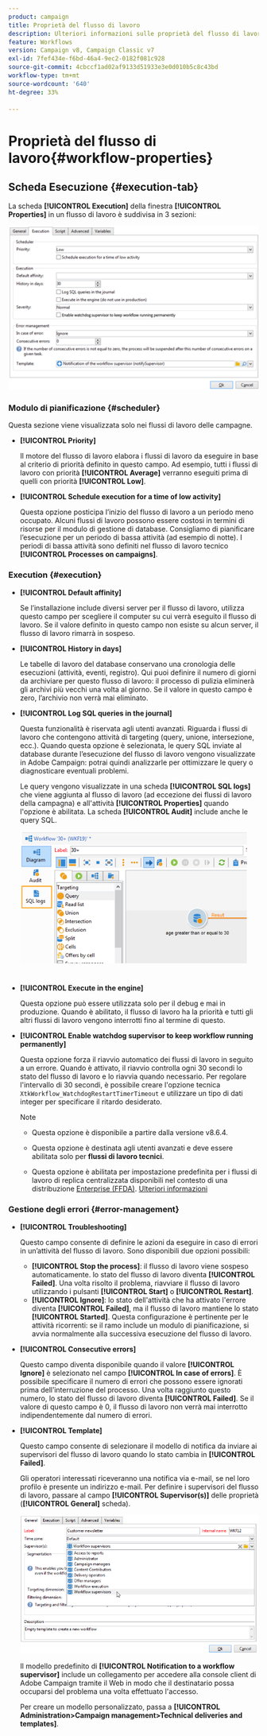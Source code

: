 ```yaml
---
product: campaign
title: Proprietà del flusso di lavoro
description: Ulteriori informazioni sulle proprietà del flusso di lavoro di Campaign
feature: Workflows
version: Campaign v8, Campaign Classic v7
exl-id: 7fef434e-f6bd-46a4-9ec2-0182f081c928
source-git-commit: 4cbccf1ad02af9133d51933e3e0d010b5c8c43bd
workflow-type: tm+mt
source-wordcount: '640'
ht-degree: 33%

---
```


# Proprietà del flusso di lavoro{#workflow-properties}

## Scheda Esecuzione {#execution-tab}

La scheda **[!UICONTROL Execution]** della finestra **[!UICONTROL Properties]** in un flusso di lavoro è suddivisa in 3 sezioni:

![](assets/wf_execution_tab.png)

### Modulo di pianificazione {#scheduler}

Questa sezione viene visualizzata solo nei flussi di lavoro delle campagne.

* **[!UICONTROL Priority]**

  Il motore del flusso di lavoro elabora i flussi di lavoro da eseguire in base al criterio di priorità definito in questo campo. Ad esempio, tutti i flussi di lavoro con priorità **[!UICONTROL Average]** verranno eseguiti prima di quelli con priorità **[!UICONTROL Low]**.

* **[!UICONTROL Schedule execution for a time of low activity]**

  Questa opzione posticipa l’inizio del flusso di lavoro a un periodo meno occupato. Alcuni flussi di lavoro possono essere costosi in termini di risorse per il modulo di gestione di database. Consigliamo di pianificare l’esecuzione per un periodo di bassa attività (ad esempio di notte). I periodi di bassa attività sono definiti nel flusso di lavoro tecnico **[!UICONTROL Processes on campaigns]**.

### Execution {#execution}

* **[!UICONTROL Default affinity]**

  Se l’installazione include diversi server per il flusso di lavoro, utilizza questo campo per scegliere il computer su cui verrà eseguito il flusso di lavoro. Se il valore definito in questo campo non esiste su alcun server, il flusso di lavoro rimarrà in sospeso.

* **[!UICONTROL History in days]**

  Le tabelle di lavoro del database conservano una cronologia delle esecuzioni (attività, eventi, registro). Qui puoi definire il numero di giorni da archiviare per questo flusso di lavoro: il processo di pulizia eliminerà gli archivi più vecchi una volta al giorno. Se il valore in questo campo è zero, l’archivio non verrà mai eliminato.

* **[!UICONTROL Log SQL queries in the journal]**

  Questa funzionalità è riservata agli utenti avanzati. Riguarda i flussi di lavoro che contengono attività di targeting (query, unione, intersezione, ecc.). Quando questa opzione è selezionata, le query SQL inviate al database durante l’esecuzione del flusso di lavoro vengono visualizzate in Adobe Campaign: potrai quindi analizzarle per ottimizzare le query o diagnosticare eventuali problemi.

  Le query vengono visualizzate in una scheda **[!UICONTROL SQL logs]** che viene aggiunta al flusso di lavoro (ad eccezione dei flussi di lavoro della campagna) e all&#39;attività **[!UICONTROL Properties]** quando l&#39;opzione è abilitata. La scheda **[!UICONTROL Audit]** include anche le query SQL.

  ![](assets/wf_tab_log_sql.png)

* **[!UICONTROL Execute in the engine]**

  Questa opzione può essere utilizzata solo per il debug e mai in produzione. Quando è abilitato, il flusso di lavoro ha la priorità e tutti gli altri flussi di lavoro vengono interrotti fino al termine di questo.

* **[!UICONTROL Enable watchdog supervisor to keep workflow running permanently]**

  Questa opzione forza il riavvio automatico dei flussi di lavoro in seguito a un errore. Quando è attivato, il riavvio controlla ogni 30 secondi lo stato del flusso di lavoro e lo riavvia quando necessario. Per regolare l&#39;intervallo di 30 secondi, è possibile creare l&#39;opzione tecnica `XtkWorkflow_WatchdogRestartTimerTimeout` e utilizzare un tipo di dati integer per specificare il ritardo desiderato.

  >[!NOTE]
  >
  >* Questa opzione è disponibile a partire dalla versione v8.6.4.
  >
  >* Questa opzione è destinata agli utenti avanzati e deve essere abilitata solo per **flussi di lavoro tecnici**.
  >
  >* Questa opzione è abilitata per impostazione predefinita per i flussi di lavoro di replica centralizzata disponibili nel contesto di una distribuzione [Enterprise (FFDA)](../../v8/architecture/enterprise-deployment.md). [Ulteriori informazioni](../../v8/architecture/replication.md)

### Gestione degli errori {#error-management}

* **[!UICONTROL Troubleshooting]**

  Questo campo consente di definire le azioni da eseguire in caso di errori in un’attività del flusso di lavoro. Sono disponibili due opzioni possibili:

   * **[!UICONTROL Stop the process]**: il flusso di lavoro viene sospeso automaticamente. lo stato del flusso di lavoro diventa **[!UICONTROL Failed]**. Una volta risolto il problema, riavviare il flusso di lavoro utilizzando i pulsanti **[!UICONTROL Start]** o **[!UICONTROL Restart]**.
   * **[!UICONTROL Ignore]**: lo stato dell&#39;attività che ha attivato l&#39;errore diventa **[!UICONTROL Failed]**, ma il flusso di lavoro mantiene lo stato **[!UICONTROL Started]**. Questa configurazione è pertinente per le attività ricorrenti: se il ramo include un modulo di pianificazione, si avvia normalmente alla successiva esecuzione del flusso di lavoro.

* **[!UICONTROL Consecutive errors]**

  Questo campo diventa disponibile quando il valore **[!UICONTROL Ignore]** è selezionato nel campo **[!UICONTROL In case of errors]**. È possibile specificare il numero di errori che possono essere ignorati prima dell’interruzione del processo. Una volta raggiunto questo numero, lo stato del flusso di lavoro diventa **[!UICONTROL Failed]**. Se il valore di questo campo è 0, il flusso di lavoro non verrà mai interrotto indipendentemente dal numero di errori.

* **[!UICONTROL Template]**

  Questo campo consente di selezionare il modello di notifica da inviare ai supervisori del flusso di lavoro quando lo stato cambia in **[!UICONTROL Failed]**.

  Gli operatori interessati riceveranno una notifica via e-mail, se nel loro profilo è presente un indirizzo e-mail. Per definire i supervisori del flusso di lavoro, passare al campo **[!UICONTROL Supervisor(s)]** delle proprietà (**[!UICONTROL General]** scheda).

  ![](assets/wf-properties_select-supervisors.png)

  Il modello predefinito di **[!UICONTROL Notification to a workflow supervisor]** include un collegamento per accedere alla console client di Adobe Campaign tramite il Web in modo che il destinatario possa occuparsi del problema una volta effettuato l&#39;accesso.

  Per creare un modello personalizzato, passa a **[!UICONTROL Administration>Campaign management>Technical deliveries and templates]**.
